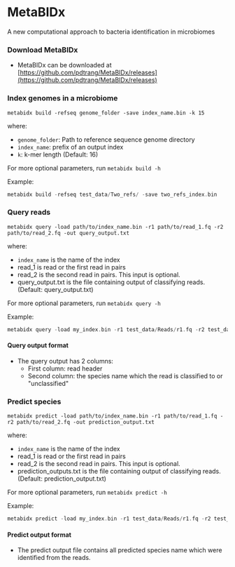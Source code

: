 # MetaBIDx
A new computational approach to bacteria identification in microbiomes


### Download MetaBIDx
- MetaBIDx can be downloaded at [https://github.com/pdtrang/MetaBIDx/releases](https://github.com/pdtrang/MetaBIDx/releases)


### Index genomes in a microbiome 

```
metabidx build -refseq genome_folder -save index_name.bin -k 15
```
where:
- `genome_folder`: Path to reference sequence genome directory
- `index_name`: prefix of an output index
- `k`: k-mer length (Default: 16)

For more optional parameters, run `metabidx build -h`

Example:

```go
metabidx build -refseq test_data/Two_refs/ -save two_refs_index.bin
```

### Query reads
```
metabidx query -load path/to/index_name.bin -r1 path/to/read_1.fq -r2 path/to/read_2.fq -out query_output.txt
``` 
where:
- `index_name` is the name of the index
- read_1 is read or the first read in pairs
- read_2 is the second read in pairs. This input is optional.
- query_output.txt is the file containing output of classifying reads. (Default: query_output.txt)

For more optional parameters, run `metabidx query -h`

Example:
```go
metabidx query -load my_index.bin -r1 test_data/Reads/r1.fq -r2 test_data/Reads/r2.fq -out my_query_output.txt
```

#### Query output format
- The query output has 2 columns:
	- First column: read header
	- Second column: the species name which the read is classified to or "unclassified"


### Predict species
```
metabidx predict -load path/to/index_name.bin -r1 path/to/read_1.fq -r2 path/to/read_2.fq -out prediction_output.txt
``` 
where:
- `index_name` is the name of the index
- read_1 is read or the first read in pairs
- read_2 is the second read in pairs. This input is optional.
- prediction_outputs.txt is the file containing output of classifying reads. (Default: prediction_output.txt)

For more optional parameters, run `metabidx predict -h`

Example:
```go
metabidx predict -load my_index.bin -r1 test_data/Reads/r1.fq -r2 test_data/Reads/r2.fq -out my_prediction_output.txt
```

#### Predict output format
- The predict output file contains all predicted species name which were identified from the reads.
